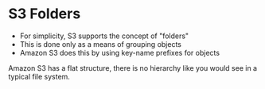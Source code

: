# S3 Folders

- For simplicity, S3 supports the concept of "folders"
- This is done only as a means of grouping objects
- Amazon S3 does this by using key-name prefixes for objects

Amazon S3 has a flat structure, there is no hierarchy like you would see in
a typical file system.
